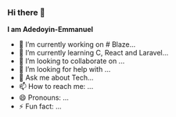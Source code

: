 ### Hi there 👋


**I am Adedoyin-Emmanuel** 

- 🔭 I’m currently working on  # Blaze...
- 🌱 I’m currently learning C, React and Laravel...
- 👯 I’m looking to collaborate on ...
- 🤔 I’m looking for help with ...
- 💬 Ask me about Tech...
- 📫 How to reach me: ...
- 😄 Pronouns: ...
- ⚡ Fun fact: ...


